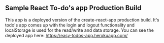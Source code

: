 ## Sample React To-do's app Production Build
This app is a deployed version of the create-react-app production build. It's todo's app comes up with the login and logout functionality and localStorage is used for the read/write and data storage.
You can see the deployed app here: https://easy-todos-app.herokuapp.com/
